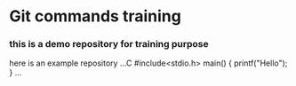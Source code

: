# Git commands training


### this is a demo repository for training purpose

here is an example repository
...C
#include<stdio.h>
main()
{
printf("Hello");
}
...
